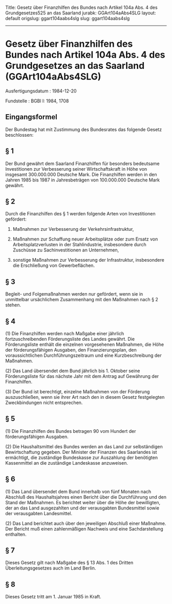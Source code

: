 Title: Gesetz über Finanzhilfen des Bundes nach Artikel 104a Abs. 4 des Grundgesetzes525
  an das Saarland
jurabk: GGArt104aAbs4SLG
layout: default
origslug: ggart104aabs4slg
slug: ggart104aabs4slg

---

# Gesetz über Finanzhilfen des Bundes nach Artikel 104a Abs. 4 des Grundgesetzes an das Saarland (GGArt104aAbs4SLG)

Ausfertigungsdatum
:   1984-12-20

Fundstelle
:   BGBl I: 1984, 1708



## Eingangsformel

Der Bundestag hat mit Zustimmung des Bundesrates das folgende Gesetz
beschlossen:


## § 1

Der Bund gewährt dem Saarland Finanzhilfen für besonders bedeutsame
Investitionen zur Verbesserung seiner Wirtschaftskraft in Höhe von
insgesamt 300.000.000 Deutsche Mark. Die Finanzhilfen werden in den
Jahren 1985 bis 1987 in Jahresbeträgen von 100.000.000 Deutsche Mark
gewährt.


## § 2

Durch die Finanzhilfen des § 1 werden folgende Arten von Investitionen
gefördert:

1.  Maßnahmen zur Verbesserung der Verkehrsinfrastruktur,


2.  Maßnahmen zur Schaffung neuer Arbeitsplätze oder zum Ersatz von
    Arbeitsplatzverlusten in der Stahlindustrie, insbesondere durch
    Zuschüsse zu Sachinvestitionen an Unternehmen,


3.  sonstige Maßnahmen zur Verbesserung der Infrastruktur, insbesondere
    die Erschließung von Gewerbeflächen.





## § 3

Begleit- und Folgemaßnahmen werden nur gefördert, wenn sie in
unmittelbar ursächlichem Zusammenhang mit den Maßnahmen nach § 2
stehen.


## § 4

(1) Die Finanzhilfen werden nach Maßgabe einer jährlich
fortzuschreibenden Förderungsliste des Landes gewährt. Die
Förderungsliste enthält die einzelnen vorgesehenen Maßnahmen, die Höhe
der förderungsfähigen Ausgaben, den Finanzierungsplan, den
voraussichtlichen Durchführungszeitraum und eine Kurzbeschreibung der
Maßnahmen.

(2) Das Land übersendet dem Bund jährlich bis 1. Oktober seine
Förderungsliste für das nächste Jahr mit dem Antrag auf Gewährung der
Finanzhilfen.

(3) Der Bund ist berechtigt, einzelne Maßnahmen von der Förderung
auszuschließen, wenn sie ihrer Art nach den in diesem Gesetz
festgelegten Zweckbindungen nicht entsprechen.


## § 5

(1) Die Finanzhilfen des Bundes betragen 90 vom Hundert der
förderungsfähigen Ausgaben.

(2) Die Haushaltsmittel des Bundes werden an das Land zur
selbständigen Bewirtschaftung gegeben. Der Minister der Finanzen des
Saarlandes ist ermächtigt, die zuständige Bundeskasse zur Auszahlung
der benötigten Kassenmittel an die zuständige Landeskasse anzuweisen.


## § 6

(1) Das Land übersendet dem Bund innerhalb von fünf Monaten nach
Abschluß des Haushaltsjahres einen Bericht über die Durchführung und
den Stand der Maßnahmen. Es berichtet weiter über die Höhe der
bewilligten, der an das Land ausgezahlten und der verausgabten
Bundesmittel sowie der verausgabten Landesmittel.

(2) Das Land berichtet auch über den jeweiligen Abschluß einer
Maßnahme. Der Bericht muß einen zahlenmäßigen Nachweis und eine
Sachdarstellung enthalten.


## § 7

Dieses Gesetz gilt nach Maßgabe des § 13 Abs. 1 des Dritten
Überleitungsgesetzes auch im Land Berlin.


## § 8

Dieses Gesetz tritt am 1. Januar 1985 in Kraft.

